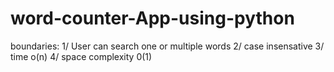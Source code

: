 # word-counter-App-using-python
boundaries:
1/ User can search one or multiple words
2/ case insensative
3/ time o(n)
4/ space complexity 0(1)
